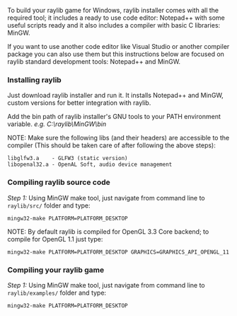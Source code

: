 To build your raylib game for Windows, raylib installer comes with all the required tool; it includes a ready to use code editor: Notepad++ with some useful scripts ready and it also includes a compiler with basic C libraries: MinGW.

If you want to use another code editor like Visual Studio or another compiler package you can also use them but this instructions below are focused on raylib standard development tools: Notepad++ and MinGW.

### Installing raylib

Just download raylib installer and run it. It installs Notepad++ and MinGW, custom versions for better integration with raylib.

Add the bin path of raylib installer's GNU tools to your PATH environment variable.
_e.g. C:\raylib\MinGW\bin_


NOTE: Make sure the following libs (and their headers) are accessible to the compiler (This should be taken care of after following the above steps):

    libglfw3.a    - GLFW3 (static version)
    libopenal32.a - OpenAL Soft, audio device management

### Compiling raylib source code

_Step 1:_ Using MinGW make tool, just navigate from command line to `raylib/src/` folder and type:

    mingw32-make PLATFORM=PLATFORM_DESKTOP

NOTE: By default raylib is compiled for OpenGL 3.3 Core backend; to compile for OpenGL 1.1 just type:

    mingw32-make PLATFORM=PLATFORM_DESKTOP GRAPHICS=GRAPHICS_API_OPENGL_11

### Compiling your raylib game

_Step 1:_ Using MinGW make tool, just navigate from command line to `raylib/examples/` folder and type:

    mingw32-make PLATFORM=PLATFORM_DESKTOP